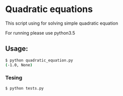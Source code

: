 # Quadratic equations

This script using for solving simple quadratic equation

For running please use python3.5

## Usage:
```bash
$ python quadratic_equation.py
(-1.0, None)
```

### Tesing
```bash
$ python tests.py
```